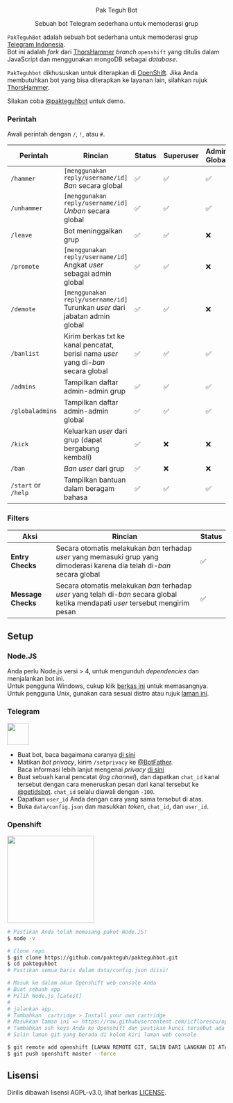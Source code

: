<p align="center">Pak Teguh Bot

<p align="center">Sebuah bot Telegram sederhana untuk memoderasi grup

`PakTeguhBot` adalah sebuah bot sederhana untuk memoderasi grup [Telegram Indonesia](https://t.me/pakteguhcom).  
Bot ini adalah _fork_ dari [ThorsHammer](https://github.com/kamikazechaser/ThorsHammer) _branch_ `openshift` yang ditulis dalam JavaScript dan menggunakan mongoDB sebagai _database_.

`PakTeguhbot` dikhususkan untuk diterapkan di [OpenShift](https://www.openshift.com/). Jika Anda membutuhkan bot yang bisa diterapkan ke layanan lain, silahkan rujuk [ThorsHammer](https://github.com/kamikazechaser/ThorsHammer).

Silakan coba [@pakteguhbot](https://t.me/pakteguhbot) untuk demo.

### Perintah

Awali perintah dengan `/`, `!`, atau `#`.

Perintah | Rincian | Status | Superuser | Admin Global | Admin Grup | Pengguna biasa
--- | --- | --- | --- | --- | --- | --- |
`/hammer` | `[menggunakan reply/username/id]`  _Ban_ secara global | ✅ | ✅ | ✅ | ❌ | ❌
`/unhammer` | `[menggunakan reply/username/id]`  _Unban_ secara global | ✅ | ✅ | ✅ | ❌ | ❌
`/leave` | Bot meninggalkan grup | ✅ | ✅ | ❌ | ❌ | ❌
`/promote` | `[menggunakan reply/username/id]`  Angkat _user_ sebagai admin global | ✅ | ✅ | ❌ | ❌ | ❌
`/demote` | `[menggunakan reply/username/id]`  Turunkan _user_ dari jabatan admin global | ✅ | ✅ | ❌ | ❌ | ❌
`/banlist` | Kirim berkas txt ke kanal pencatat, berisi nama _user_ yang di-_ban_ secara global | ✅ | ✅ | ✅ | ❌ | ❌
`/admins` | Tampilkan daftar admin-admin grup | ✅ | ✅ | ✅ | ✅ | ✅
`/globaladmins` | Tampilkan daftar admin-admin global | ✅ | ✅ | ✅ | ✅ | ✅
`/kick` | Keluarkan _user_ dari grup (dapat bergabung kembali) | ✅ | ❌ | ❌ | ✅ | ❌
`/ban` | _Ban user_ dari grup | ✅ | ❌ | ❌ | ✅ | ❌
`/start` or `/help` | Tampilkan bantuan dalam beragam bahasa | ✅ | ✅ | ✅ | ✅ | ✅

### Filters

Aksi| Rincian | Status 
--- | --- | --- | 
**Entry Checks** | Secara otomatis melakukan _ban_ terhadap _user_ yang memasuki grup yang dimoderasi karena dia telah di-_ban_ secara global | ✅ 
**Message Checks** | Secara otomatis melakukan _ban_ terhadap _user_ yang telah di-_ban_ secara global ketika mendapati _user_ tersebut mengirim pesan | ✅ 


## Setup

### Node.JS

Anda perlu Node.js versi > 4, untuk mengunduh _dependencies_ dan menjalankan bot ini.  
Untuk pengguna Windows, cukup klik [berkas ini](https://nodejs.org/dist/v7.4.0/node-v7.4.0-x64.msi) untuk memasangnya.  
Untuk pengguna Unix, gunakan cara sesuai distro atau rujuk [laman ini](https://nodejs.org/en/download/).

### Telegram

<img src="http://i.imgur.com/84FFJo2.png" height="50">

- Buat bot, baca bagaimana caranya [di sini](https://core.telegram.org/bots/faq#how-do-i-create-a-bot)
- Matikan _bot privacy_, kirim `/setprivacy` ke [@BotFather](https://telegram.me/BotFather).  
Baca informasi lebih lanjut mengenai _privacy_ [di sini](https://core.telegram.org/bots/faq#what-messages-will-my-bot-get)
- Buat sebuah kanal pencatat (_log channel_), dan dapatkan `chat_id` kanal tersebut dengan cara meneruskan pesan dari kanal tersebut ke [@getidsbot](https://telegram.me/getidsbot). `chat_id` selalu diawali dengan `-100`. 
- Dapatkan `user_id` Anda dengan cara yang sama tersebut di atas.
- Buka `data/config.json` dan masukkan _token_, `chat_id`, dan `user_id`.

### Openshift

<img src="http://www.opencloudconf.com/images/openshift_logo.png" width="200">

```bash
# Pastikan Anda telah memasang paket Node.JS! 
$ node -v

# Clone repo
$ git clone https://github.com/pakteguh/pakteguhbot.git
$ cd pakteguhbot
# Pastikan semua baris dalam data/config.json diisi!

# Masuk ke dalam akun Openshift web console Anda
# Buat sebuah app
# Pilih Node.js [Latest]
# 
# jalankan app
# Tambahkan  cartridge > Install your own cartridge
# Masukkan laman ini => https://raw.githubusercontent.com/icflorescu/openshift-cartridge-mongodb/master/metadata/manifest.yml
# Tambahkan ssh keys Anda ke Openshift dan pastikan kunci tersebut ada di $HOME/.ssh
# Salin laman git yang berada di kolom kiri laman web console

$ git remote add openshift [LAMAN REMOTE GIT, SALIN DARI LANGKAH DI ATAS]
$ git push openshift master --force
```

## Lisensi

Dirilis dibawah lisensi AGPL-v3.0, lihat berkas [LICENSE](https://github.com/pakteguh/pakteguhbot/blob/master/LICENSE).
